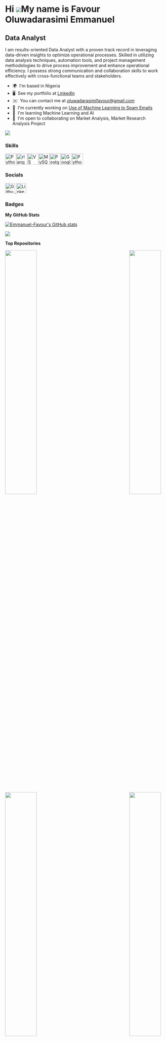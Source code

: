 Hi ![](https://user-images.githubusercontent.com/18350557/176309783-0785949b-9127-417c-8b55-ab5a4333674e.gif)My name is Favour Oluwadarasimi Emmanuel
=====================================================================================================================================================

Data Analyst
------------

I am results-oriented Data Analyst with a proven track record in leveraging data-driven insights to optimize operational processes. Skilled in utilizing data analysis techniques, automation tools, and project management methodologies to drive process improvement and enhance operational efficiency. I possess strong communication and collaboration skills to work effectively with cross-functional teams and stakeholders.

* 🌍  I'm based in Nigeria
* 🖥️  See my portfolio at [LinkedIn](http://https://www.linkedin.com/in/favour-emmanuel-186968172/)
* ✉️  You can contact me at [oluwadarasimifavour@gmail.com](mailto:oluwadarasimifavour@gmail.com)
* 🚀  I'm currently working on [Use of Machine Learning to Spam Emails](http://https://github.com/Emmanuel-Favour/Spam_Email_Detection)
* 🧠  I'm learning Machine Learning and AI
* 🤝  I'm open to collaborating on Market Analysis, Market Research Analysis Project

<a href="https://www.github.com/Emmanuel-Favour" target="_blank" rel="noreferrer"><img
src="https://img.shields.io/github/followers/Emmanuel-Favour?logo=github&style=for-the-badge&color=0891b2&labelColor=000000" /></a>

### Skills


<p align="left">
<a href="https://www.python.org/" target="_blank" rel="noreferrer"><img src="https://raw.githubusercontent.com/danielcranney/readme-generator/main/public/icons/skills/python-colored.svg" width="36" height="36" alt="Python" title="Python"/></a><a href="https://www.r-project.org/" target="_blank" rel="noreferrer"><img src="https://raw.githubusercontent.com/danielcranney/readme-generator/main/public/icons/skills/rlang-colored.svg" width="36" height="36" alt="rlang" title="rlang"/></a><a href="https://code.visualstudio.com/" target="_blank" rel="noreferrer"><img src="https://raw.githubusercontent.com/danielcranney/readme-generator/main/public/icons/skills/visualstudiocode-colored.svg" width="36" height="36" alt="VS Code" title="VS Code"/></a><a href="https://www.mysql.com/" target="_blank" rel="noreferrer"><img src="https://raw.githubusercontent.com/danielcranney/readme-generator/main/public/icons/skills/mysql-colored.svg" width="36" height="36" alt="MySQL" title="MySQL"/></a><a href="https://www.postgresql.org/" target="_blank" rel="noreferrer"><img src="https://raw.githubusercontent.com/danielcranney/readme-generator/main/public/icons/skills/postgresql-colored.svg" width="36" height="36" alt="PostgreSQL" title="PostgreSQL"/></a><a href="https://cloud.google.com/" target="_blank" rel="noreferrer"><img src="https://raw.githubusercontent.com/danielcranney/readme-generator/main/public/icons/skills/googlecloud-colored.svg" width="36" height="36" alt="Google Cloud" title="Google Cloud"/></a><a href="https://www.tableau.com/" target="_blank" rel="noreferrer"><img src="https://www.cleanpng.com/png-tableau-software-computer-software-business-intell-6769367/" width="36" height="36" alt="Python" title="Tableau"/></a>
</p>


### Socials

<p align="left"> <a href="https://www.github.com/Emmanuel-Favour" target="_blank" rel="noreferrer"> <picture> <source media="(prefers-color-scheme: dark)" srcset="https://raw.githubusercontent.com/danielcranney/readme-generator/main/public/icons/socials/github-dark.svg" /> <source media="(prefers-color-scheme: light)" srcset="https://raw.githubusercontent.com/danielcranney/readme-generator/main/public/icons/socials/github.svg" /> <img src="https://raw.githubusercontent.com/danielcranney/readme-generator/main/public/icons/socials/github.svg" width="32" height="32" alt="Github" title="Github" /> </picture> </a> <a href="https://www.linkedin.com/in/favour-emmanuel-186968172/" target="_blank" rel="noreferrer"> <picture> <source media="(prefers-color-scheme: dark)" srcset="https://raw.githubusercontent.com/danielcranney/readme-generator/main/public/icons/socials/linkedin-dark.svg" /> <source media="(prefers-color-scheme: light)" srcset="https://raw.githubusercontent.com/danielcranney/readme-generator/main/public/icons/socials/linkedin.svg" /> <img src="https://raw.githubusercontent.com/danielcranney/readme-generator/main/public/icons/socials/linkedin.svg" width="32" height="32" alt="LinkedIn" title="LinkedIn" /> </picture> </a></p>

### Badges

<b>My GitHub Stats</b>

<a href="http://www.github.com/Emmanuel-Favour"><img src="https://github-readme-stats.vercel.app/api?username=Emmanuel-Favour&show_icons=true&hide=&count_private=true&title_color=0891b2&text_color=ffffff&icon_color=0891b2&bg_color=000000&hide_border=true&show_icons=true" alt="Emmanuel-Favour's GitHub stats" /></a>

<a href="http://www.github.com/Emmanuel-Favour"><img src="https://github-readme-streak-stats.herokuapp.com/?user=Emmanuel-Favour&stroke=ffffff&background=000000&ring=0891b2&fire=0891b2&currStreakNum=ffffff&currStreakLabel=0891b2&sideNums=ffffff&sideLabels=ffffff&dates=ffffff&hide_border=true" /></a>

<b>Top Repositories</b>

<div width="100%" align="center"><a href="https://github.com/Emmanuel-Favour/Interactive-Business-Intelligence-Dashboads-and-slides" align="left"><img align="left" width="45%" src="https://github-readme-stats.vercel.app/api/pin/?username=Emmanuel-Favour&repo=Interactive-Business-Intelligence-Dashboads-and-slides&title_color=0891b2&text_color=ffffff&icon_color=0891b2&bg_color=000000&hide_border=true&locale=en" /></a><a href="https://github.com/Emmanuel-Favour/customer-sales-analytics-advance-sql" align="right"><img align="right" width="45%" src="https://github-readme-stats.vercel.app/api/pin/?username=Emmanuel-Favour&repo=customer-sales-analytics-advance-sql&title_color=0891b2&text_color=ffffff&icon_color=0891b2&bg_color=000000&hide_border=true&locale=en" /></a></div><br /><br /><br /><br /><br /><br /><br />


<div width="100%" align="center"><a href="https://github.com/Emmanuel-Favour/Sales-Performance-Analysis-ESheet" align="left"><img align="left" width="45%" src="https://github-readme-stats.vercel.app/api/pin/?username=Emmanuel-Favour&repo=Sales-Performance-Analysis-ESheet&title_color=0891b2&text_color=ffffff&icon_color=0891b2&bg_color=000000&hide_border=true&locale=en" /></a><a href="https://github.com/Emmanuel-Favour/Market-Analysis-for-bike-share-company-in-Chicago" align="right"><img align="right" width="45%" src="https://github-readme-stats.vercel.app/api/pin/?username=Emmanuel-Favour&repo=Market-Analysis-for-bike-share-company-in-Chicago&title_color=0891b2&text_color=ffffff&icon_color=0891b2&bg_color=000000&hide_border=true&locale=en" /></a></div><br /><br /><br /><br /><br /><br /><br />

<div width="100%" align="center"><a href="https://github.com/Emmanuel-Favour/Prosper_Loan_Business_Analysis" align="left"><img align="left" width="45%" src="https://github-readme-stats.vercel.app/api/pin/?username=Emmanuel-Favour&repo=Prosper_Loan_Business_Analysis&title_color=0891b2&text_color=ffffff&icon_color=0891b2&bg_color=000000&hide_border=true&locale=en" /></a><a href="https://github.com/Emmanuel-Favour/Spam_Email_Detection" align="right"><img align="right" width="45%" src="https://github-readme-stats.vercel.app/api/pin/?username=Emmanuel-Favour&repo=Spam_Email_Detection&title_color=0891b2&text_color=ffffff&icon_color=0891b2&bg_color=000000&hide_border=true&locale=en" /></a></div><br /><br /><br /><br /><br /><br /><br />
